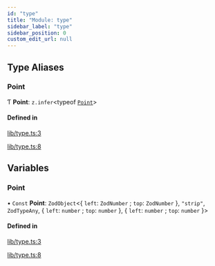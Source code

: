 ```yaml
---
id: "type"
title: "Module: type"
sidebar_label: "type"
sidebar_position: 0
custom_edit_url: null
---
```


## Type Aliases

### Point

Ƭ **Point**: `z.infer`\<typeof [`Point`](type.md#point-1)\>

#### Defined in

[lib/type.ts:3](https://github.com/rycont/stadium/blob/85a354b/lib/type.ts#L3)

[lib/type.ts:8](https://github.com/rycont/stadium/blob/85a354b/lib/type.ts#L8)

## Variables

### Point

• `Const` **Point**: `ZodObject`\<\{ `left`: `ZodNumber` ; `top`: `ZodNumber`  }, ``"strip"``, `ZodTypeAny`, \{ `left`: `number` ; `top`: `number`  }, \{ `left`: `number` ; `top`: `number`  }\>

#### Defined in

[lib/type.ts:3](https://github.com/rycont/stadium/blob/85a354b/lib/type.ts#L3)

[lib/type.ts:8](https://github.com/rycont/stadium/blob/85a354b/lib/type.ts#L8)
